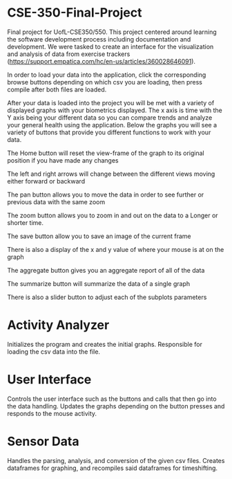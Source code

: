 # CSE-350-Final-Project
Final project for UofL-CSE350/550. This project centered around learning the software development process including documentation and development. We were tasked to create an interface for the visualization and analysis of data from exercise trackers (https://support.empatica.com/hc/en-us/articles/360028646091).

In order to load your data into the application, click the corresponding browse buttons depending on which csv you are loading, then press compile after both files are loaded.

After your data is loaded into the project you will be met with a variety of displayed graphs with your biometrics displayed. The x axis is time with the Y axis being your different data so you can compare trends and analyze your general health using the application. Below the graphs you will see a variety of buttons that provide you different functions to work with your data.

The Home button will reset the view-frame of the graph to its original position if you have made any changes

The left and right arrows will change between the different views moving either forward or backward

The pan button allows you to move the data in order to see further or previous data with the same zoom

The zoom button allows you to zoom in and out on the data to a Longer or shorter time.

The save button allow you to save an image of the current frame

There is also a display of the x and y value of where your mouse is at on the graph 

The aggregate button gives you an aggregate report of all of the data

The summarize button will summarize the data of a single graph

There is also a slider button to adjust each of the subplots parameters 

# Activity Analyzer
Initializes the program and creates the initial graphs. Responsible for loading the csv data into the file. 

# User Interface
Controls the user interface such as the buttons and calls that then go into the data handling. Updates the graphs depending on the button presses and responds to the mouse activity. 

# Sensor Data
Handles the parsing, analysis, and conversion of the given csv files. Creates dataframes for graphing, and recompiles said dataframes for timeshifting.

